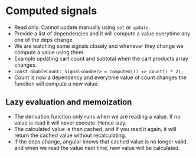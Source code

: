 # Computed signals

- Read only. Cannot update manually using `set` or `update`.
- Provide a list of dependencies and it will compute a value everytime any one of the deps change.
- We are watching some signals closely and whenever they change we compute a value using them.
- Example updating cart count and subtotal when the cart products array changes.
- `const doubleCount: Signal<number> = computed(() => count() * 2);`
- Count is now a dependency and everytime value of count changes the function will compute a new value.

## Lazy evaluation and memoization

- The derivation function only runs when we are reading a value. If no value is read it will never execute. Hence lazy.
- The calculated value is then cached, and if you read it again, it will return the cached value without recalculating.
- If the deps change, angular knows that cached value is no longer valid, and when we read the value next time, new value will be calculated.
